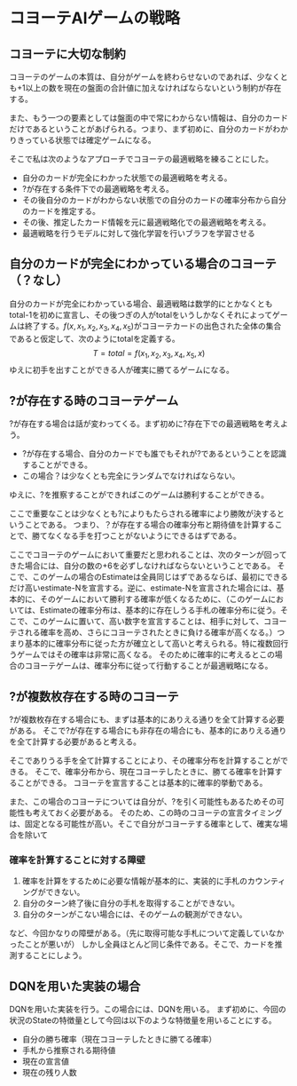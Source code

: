 # コヨーテAIゲームの戦略

## コヨーテに大切な制約

コヨーテのゲームの本質は、自分がゲームを終わらせないのであれば、少なくとも+1以上の数を現在の盤面の合計値に加えなければならないという制約が存在する。

また、もう一つの要素としては盤面の中で常にわからない情報は、自分のカードだけであるということがあげられる。つまり、まず初めに、自分のカードがわかりきっている状態では確定ゲームになる。

そこで私は次のようなアプローチでコヨーテの最適戦略を練ることにした。

- 自分のカードが完全にわかった状態での最適戦略を考える。
- ?が存在する条件下での最適戦略を考える。
- その後自分のカードがわからない状態での自分のカードの確率分布から自分のカードを推定する。
- その後、推定したカード情報を元に最適戦略化での最適戦略を考える。
- 最適戦略を行うモデルに対して強化学習を行いブラフを学習させる


## 自分のカードが完全にわかっている場合のコヨーテ（？なし）

自分のカードが完全にわかっている場合、最適戦略は数学的にとかなくともtotal-1を初めに宣言し、その後つぎの人がtotalをいうしかなくそれによってゲームは終了する。$f(x,x_1,x_2,x_3,x_4,x_5)$がコヨーテカードの出色された全体の集合であると仮定して、次のようにtotalを定義する。
$$
    T = total = f(x_1, x_2, x_3, x_4,x_5 ,x)
$$
ゆえに初手を出すことができる人が確実に勝てるゲームになる。

## ?が存在する時のコヨーテゲーム

?が存在する場合は話が変わってくる。まず初めに?存在下での最適戦略を考えよう。

- ?が存在する場合、自分のカードでも誰でもそれが?であるということを認識することができる。
- この場合？は少なくとも完全にランダムでなければならない。

ゆえに、?を推察することができればこのゲームは勝利することができる。

ここで重要なことは少なくとも?によりもたらされる確率により勝敗が決するということである。
つまり、？が存在する場合の確率分布と期待値を計算することで、勝てなくなる手を打つことがないようにできるはずである。

ここでコヨーテのゲームにおいて重要だと思われることは、次のターンが回ってきた場合には、自分の数の+6を必ずしなければならないということである。
そこで、このゲームの場合のEstimateは全員同じはずであるならば、最初にできるだけ高いestimate-Nを宣言する。逆に、estimate-Nを宣言された場合には、基本的に、そのゲームにおいて勝利する確率が低くなるために、（このゲームにおいては、Estimateの確率分布は、基本的に存在しうる手札の確率分布に従う。そこで、このゲームに置いて、高い数字を宣言することは、相手に対して、コヨーテされる確率を高め、さらにコヨーテされたときに負ける確率が高くなる。）つまり基本的に確率分布に従った方が確立として高いと考えられる。特に複数回行うゲームではその確率は非常に高くなる。
そのために確率的に考えるとこの場合のコヨーテゲームは、確率分布に従って行動することが最適戦略になる。



## ?が複数枚存在する時のコヨーテ

?が複数枚存在する場合にも、まずは基本的にありえる通りを全て計算する必要がある。
そこで?が存在する場合にも非存在の場合にも、基本的にありえる通りを全て計算する必要があると考える。

そこでありうる手を全て計算することにより、その確率分布を計算することができる。
そこで、確率分布から、現在コヨーテしたときに、勝てる確率を計算することができる。
コヨーテを宣言することは基本的に確率的挙動である。

また、この場合のコヨーテについては自分が、?を引く可能性もあるためその可能性も考えておく必要がある。
そのため、この時のコヨーテの宣言タイミングは、固定となる可能性が高い。そこで自分がコヨーテする確率として、確実な場合を除いて



### 確率を計算することに対する障壁

1. 確率を計算をするために必要な情報が基本的に、実装的に手札のカウンティングができない。
2. 自分のターン終了後に自分の手札を取得することができない。
3. 自分のターンがこない場合には、そのゲームの観測ができない。

など、今回かなりの障壁がある。（先に取得可能な手札について定義していなかったことが悪いが）
しかし全員ほとんど同じ条件である。そこで、カードを推測することにしよう。


## DQNを用いた実装の場合

DQNを用いた実装を行う。この場合には、DQNを用いる。
まず初めに、今回の状況のStateの特徴量として今回は以下のような特徴量を用いることにする。

- 自分の勝ち確率（現在コヨーテしたときに勝てる確率）
- 手札から推察される期待値
- 現在の宣言値
- 現在の残り人数



